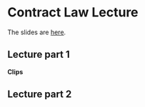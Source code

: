 # Contract Law Lecture

The slides are [here](https://jlingwall.github.io/LegalEnvironment/slides/buslaw_slides_ch08_contracts.html#1).

## Lecture part 1


**Clips** 


## Lecture part 2


